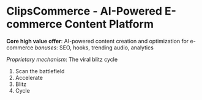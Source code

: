 # ClipsCommerce - AI-Powered E-commerce Content Platform

**Core high value offer**: AI-powered content creation and optimization for e-commerce
*bonuses*: SEO, hooks, trending audio, analytics

*Proprietary mechanism*: The viral blitz cycle
1. Scan the battlefield
2. Accelerate
3. Blitz
4. Cycle